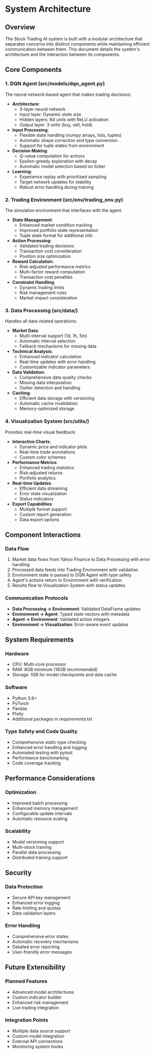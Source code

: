 # System Architecture

## Overview

The Stock Trading AI system is built with a modular architecture that separates concerns into distinct components while maintaining efficient communication between them. This document details the system's architecture and the interaction between its components.

## Core Components

### 1. DQN Agent (src/models/dqn_agent.py)
The neural network-based agent that makes trading decisions:
- **Architecture**: 
  - 3-layer neural network
  - Input layer: Dynamic state size
  - Hidden layers: 64 units with ReLU activation
  - Output layer: 3 units (buy, sell, hold)
- **Input Processing**: 
  - Flexible state handling (numpy arrays, lists, tuples)
  - Automatic shape correction and type conversion
  - Support for tuple states from environment
- **Decision Making**: 
  - Q-value computation for actions
  - Epsilon-greedy exploration with decay
  - Automatic model selection based on ticker
- **Learning**: 
  - Experience replay with prioritized sampling
  - Target network updates for stability
  - Robust error handling during training

### 2. Trading Environment (src/env/trading_env.py)
The simulation environment that interfaces with the agent:
- **State Management**: 
  - Enhanced market condition tracking
  - Improved portfolio state representation
  - Tuple state format for additional info
- **Action Processing**: 
  - Validated trading decisions
  - Transaction cost consideration
  - Position size optimization
- **Reward Calculation**: 
  - Risk-adjusted performance metrics
  - Multi-factor reward computation
  - Transaction cost penalties
- **Constraint Handling**: 
  - Dynamic trading limits
  - Risk management rules
  - Market impact consideration

### 3. Data Processing (src/data/)
Handles all data-related operations:
- **Market Data**: 
  - Multi-interval support (1d, 1h, 5m)
  - Automatic interval selection
  - Fallback mechanisms for missing data
- **Technical Analysis**: 
  - Enhanced indicator calculation
  - Real-time updates with error handling
  - Customizable indicator parameters
- **Data Validation**: 
  - Comprehensive data quality checks
  - Missing data interpolation
  - Outlier detection and handling
- **Caching**: 
  - Efficient data storage with versioning
  - Automatic cache invalidation
  - Memory-optimized storage

### 4. Visualization System (src/utils/)
Provides real-time visual feedback:
- **Interactive Charts**: 
  - Dynamic price and indicator plots
  - Real-time trade annotations
  - Custom color schemes
- **Performance Metrics**: 
  - Enhanced trading statistics
  - Risk-adjusted returns
  - Portfolio analytics
- **Real-time Updates**: 
  - Efficient data streaming
  - Error state visualization
  - Status indicators
- **Export Capabilities**: 
  - Multiple format support
  - Custom report generation
  - Data export options

## Component Interactions

### Data Flow
1. Market data flows from Yahoo Finance to Data Processing with error handling
2. Processed data feeds into Trading Environment with validation
3. Environment state is passed to DQN Agent with type safety
4. Agent's actions return to Environment with verification
5. Results flow to Visualization System with status updates

### Communication Protocols
- **Data Processing → Environment**: Validated DataFrame updates
- **Environment → Agent**: Typed state vectors with metadata
- **Agent → Environment**: Validated action integers
- **Environment → Visualization**: Error-aware event updates

## System Requirements

### Hardware
- CPU: Multi-core processor
- RAM: 8GB minimum (16GB recommended)
- Storage: 1GB for model checkpoints and data cache

### Software
- Python 3.8+
- PyTorch
- Pandas
- Plotly
- Additional packages in requirements.txt

### Type Safety and Code Quality
- Comprehensive static type checking
- Enhanced error handling and logging
- Automated testing with pytest
- Performance benchmarking
- Code coverage tracking

## Performance Considerations

### Optimization
- Improved batch processing
- Enhanced memory management
- Configurable update intervals
- Automatic resource scaling

### Scalability
- Model versioning support
- Multi-stock training
- Parallel data processing
- Distributed training support

## Security

### Data Protection
- Secure API key management
- Enhanced error logging
- Rate limiting and quotas
- Data validation layers

### Error Handling
- Comprehensive error states
- Automatic recovery mechanisms
- Detailed error reporting
- User-friendly error messages

## Future Extensibility

### Planned Features
- Advanced model architectures
- Custom indicator builder
- Enhanced risk management
- Live trading integration

### Integration Points
- Multiple data source support
- Custom model integration
- External API connections
- Monitoring system hooks 